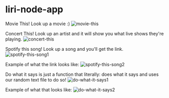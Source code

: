 # liri-node-app

Movie This! Look up a movie :) 
![movie-this](https://user-images.githubusercontent.com/47583367/55081010-77093a80-5075-11e9-94e9-2e84d0fd386c.gif)

Concert This! Look up an artist and it will show you what live shows they're playing.
![concert-this](https://user-images.githubusercontent.com/47583367/55081024-7bcdee80-5075-11e9-85a6-e9707fd1489a.gif)

Spotify this song! Look up a song and you'll get the link.
![spotify-this-song1](https://user-images.githubusercontent.com/47583367/55081031-81c3cf80-5075-11e9-9629-6c296f999b75.gif)

Example of what the link looks like:
![spotify-this-song2](https://user-images.githubusercontent.com/47583367/55081053-89837400-5075-11e9-91cf-9da0ef79a19b.gif)

Do what it says is just a function that literally: does what it says and uses our random text file to do so!
![do-what-it-says1](https://user-images.githubusercontent.com/47583367/55081065-8ee0be80-5075-11e9-8b22-b78e374159d3.gif)

Example of what that looks like:
![do-what-it-says2](https://user-images.githubusercontent.com/47583367/55081078-91dbaf00-5075-11e9-8714-a140c2626b0e.gif)


